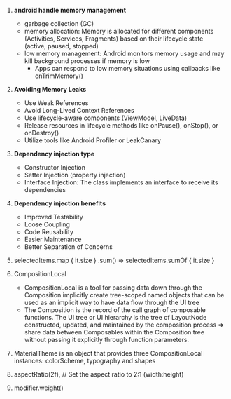 1. **android handle memory management**
    - garbage collection (GC)
    - memory allocation: Memory is allocated for different components (Activities, Services,
    Fragments) based on their lifecycle state (active, paused, stopped)
    - low memory management: Android monitors memory usage and may kill background processes if memory is low
        - Apps can respond to low memory situations using callbacks like onTrimMemory()
2. **Avoiding Memory Leaks**
    - Use Weak References
    - Avoid Long-Lived Context References
    - Use lifecycle-aware components (ViewModel, LiveData)
    - Release resources in lifecycle methods like onPause(), onStop(), or onDestroy()
    - Utilize tools like Android Profiler or LeakCanary
3. **Dependency injection type**
    - Constructor Injection
    - Setter Injection (property injection)
    - Interface Injection: The class implements an interface to receive its dependencies
4. **Dependency injection benefits**
    - Improved Testability
    - Loose Coupling
    - Code Reusability
    - Easier Maintenance
    - Better Separation of Concerns
5. selectedItems.map { it.size }
.sum()
=> selectedItems.sumOf { it.size }

6. CompositionLocal
    - CompositionLocal is a tool for passing data down through the Composition implicitly
    create tree-scoped named objects that can be used as an implicit way to have data flow through the UI tree
    - The Composition is the record of the call graph of composable functions.
    The UI tree or UI hierarchy is the tree of LayoutNode constructed, updated, and maintained by the composition process
    => share data between Composables within the Composition tree without passing it explicitly through function parameters.
7. MaterialTheme is an object that provides three CompositionLocal instances: colorScheme, typography and shapes
8. aspectRatio(2f), // Set the aspect ratio to 2:1 (width:height)
9. modifier.weight()
